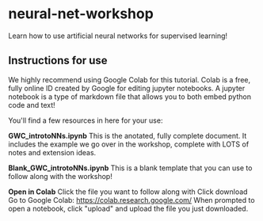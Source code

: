 # neural-net-workshop
Learn how to use artificial neural networks for supervised learning!

## Instructions for use
We highly recommend using Google Colab for this tutorial. Colab is a free, fully online ID created by Google for editing jupyter notebooks. A jupyter notebook is a type of markdown file that allows you to both embed python code and text!

You'll find a few resources in here for your use:

**GWC_introtoNNs.ipynb**
This is the anotated, fully complete document. It includes the example we go over in the workshop, complete with LOTS of notes and extension ideas.

**Blank_GWC_introtoNNs.ipynb**
This is a blank template that you can use to follow along with the workshop!

**Open in Colab**
Click the file you want to follow along with
Click download
Go to Google Colab: https://colab.research.google.com/
When prompted to open a notebook, click "upload" and upload the file you just downloaded.
